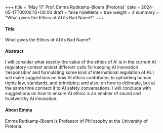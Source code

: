 +++
title = 'May 17: Prof. Emma Ruttkamp-Bloem (Pretoria)'
date = 2024-05-17T00:00:10+00:00
draft = false
hideMeta = true
weight = 4
summary = "What gives the Ethics of AI its Bad Name?"
+++


#### Title
What gives the Ethics of AI its Bad Name?

#### Abstract
I will consider what exactly the value of the ethics of AI is in the current AI regulatory context amidst different calls for keeping AI innovation ‘responsible’ and formulating some kind of international regulation of AI. I will make suggestions on how AI ethics contributes to upholding human rights law, standards, and principles; and also, on how to delineate, but at the same time connect it to AI safety conversations. I will conclude with suggestions on how to ensure AI ethics is an enabler of sound and trustworthy AI innovation. 


#### About [Emma](https://www.up.ac.za/philosophy/article/2542714/emma-ruttkamp-bloem)
Emma Ruttkamp-Bloem is Professor of Philosophy at the University of Pretoria. 
